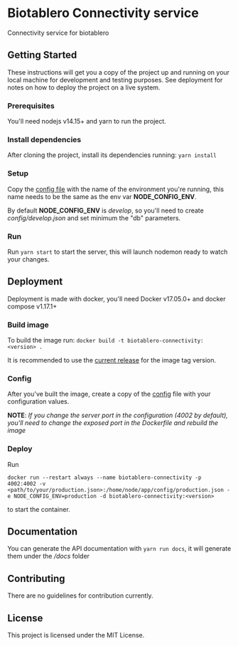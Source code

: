 # Biotablero Connectivity service

Connectivity service for biotablero

## Getting Started

These instructions will get you a copy of the project up and running on your local machine for development and testing purposes. See deployment for notes on how to deploy the project on a live system.

### Prerequisites

You'll need nodejs v14.15+ and yarn to run the project.

### Install dependencies

After cloning the project, install its dependencies running: `yarn install`

### Setup

Copy the [config file](config/default.json) with the name of the environment you're running, this name needs to be the same as the env var **NODE_CONFIG_ENV**.

By default **NODE_CONFIG_ENV** is _develop_, so you'll need to create _config/develop.json_ and set minimum the "db" parameters.

### Run

Run `yarn start` to start the server, this will launch nodemon ready to watch your changes.

## Deployment

Deployment is made with docker, you'll need Docker v17.05.0+ and docker compose v1.17.1+

### Build image

To build the image run: `docker build -t biotablero-connectivity:<version> .`

It is recommended to use the [current release](https://github.com/PEM-Humboldt/biotablero-backend/releases) for the image tag version.

### Config

After you've built the image, create a copy of the [config](config/default.json) file with your configuration values.

**NOTE**: _If you change the server port in the configuration (4002 by default), you'll need to change the exposed port in the Dockerfile and rebuild the image_

### Deploy

Run

```
docker run --restart always --name biotablero-connectivity -p 4002:4002 -v <path/to/your/production.json>:/home/node/app/config/production.json -e NODE_CONFIG_ENV=production -d biotablero-connectivity:<version>
```

to start the container.

## Documentation

You can generate the API documentation with `yarn run docs`, it will generate them under the _/docs_ folder

## Contributing

There are no guidelines for contribution currently.

## License

This project is licensed under the MIT License.
